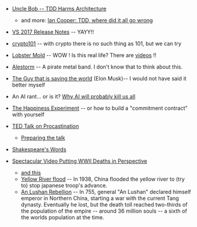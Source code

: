 
- [Uncle Bob -- TDD Harms Architecture](http://blog.cleancoder.com/uncle-bob/2017/03/03/TDD-Harms-Architecture.html)
  - and more: [Ian Cooper: TDD, where did it all go wrong](https://vimeo.com/68375232)

- [VS 2017 Release Notes](https://www.visualstudio.com/en-us/news/releasenotes/vs2017-relnotes) -- YAYY!!

- [crypto101](https://www.crypto101.io/) -- with crypto there is no such thing as 101, but we can try

- [Lobster Mold](http://mlcalliance.org/all-about-lobster/lobster-101-molting/) -- WOW ! Is this real life? There are [videos](https://www.youtube.com/results?search_query=lobster+molding) !!

- [Alestorm](https://www.youtube.com/watch?v=ta-Z_psXODw) -- A pirate metal band. I don't know that to think about this.

- [The Guy that is saving the world](https://www.youtube.com/watch?v=WaAJAwi3Q1U) (Elon Musk)-- I would not have said it better myself
- An AI rant... or is it? [Why AI will probably kill us all](https://www.youtube.com/watch?v=SPAmbUZ9UKk)
- [The Happiness Experiment](https://www.youtube.com/watch?v=hEd4UW5f7s4&t=6s) -- or how to build a "commitment contract" with yourself

- [TED Talk on Procastination](https://waitbutwhy.com/2016/03/my-ted-talk.html)
  - [Preparing the talk](https://waitbutwhy.com/2016/03/doing-a-ted-talk-the-full-story.html)
- [Shakespeare's Words](http://waitbutwhy.com/2015/07/shakespeare-coined-mad-words.html)
- [Spectacular Video Putting WWII Deaths in Perspective](https://waitbutwhy.com/2015/06/spectacular-video-putting-wwii-deaths-perspective.html)
  - [and this](http://waitbutwhy.com/2013/08/the-death-toll-comparison-breakdown.html)
  - [Yellow River flood](https://en.wikipedia.org/wiki/1938_Yellow_River_flood) -- In 1938, China flooded the yellow river to (try to) stop japanese troop's advance.
  - [An Lushan Rebellion](https://en.wikipedia.org/wiki/An_Lushan_Rebellion) -- In 755, general "An Lushan" declared himself emperor in Northern China, starting a war with the current Tang dynasty. Eventually he lost, but the death toll reached two-thirds of the population of the empire -- around 36 million souls -- a sixth of the worlds population at the time.

